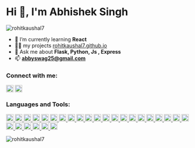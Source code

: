 <h1>Hi 👋, I'm Abhishek Singh</h1>
<!-- <h3>A passionate frontend developer from India.</h3> -->

<p align="left"> <img src="https://komarev.com/ghpvc/?username=rohitkaushal7" alt="rohitkaushal7" /> </p>

- 🌱 I’m currently learning **React**
- 👨‍💻 my projects [rohitkaushal7.github.io](abbyswag.netlify.app)
- 💬 Ask me about **Flask, Python, Js , Express**
- 📫 **abbyswag25@gmail.com**

<p align="left">
<h3 align="left">Connect with me:</h3>
<a href="https://www.linkedin.com/in/abhishek-singh-71074a1a0/" target="blank"><img align="center" src="https://cdn.jsdelivr.net/npm/simple-icons@3.0.1/icons/linkedin.svg" alt="abbyswag" height="20" width="20" /></a>
<!-- <a href="https://instagram.com/_rohit.kaushal" target="blank"><img align="center" src="https://cdn.jsdelivr.net/npm/simple-icons@3.0.1/icons/instagram.svg" alt="_rohit.kaushal" height="20" width="20" /></a>
<a href="https://www.codechef.com/users/rohit kaushal" target="blank"><img align="center" src="https://cdn.jsdelivr.net/npm/simple-icons@3.1.0/icons/codechef.svg" alt="rohit kaushal" height="20" width="20" /></a> -->
<a href="https://www.hackerrank.com/h192067" target="blank"><img align="center" src="https://cdn.jsdelivr.net/npm/simple-icons@3.0.1/icons/hackerrank.svg" alt="abbyswag" height="20" width="20" /></a>

<!-- <a href="https://codeforces.com/profile/rohitkaushal" target="blank"><img align="center" src="https://cdn.jsdelivr.net/npm/simple-icons@3.0.1/icons/codeforces.svg" alt="rohitkaushal" height="20" width="20" /></a>
<a href="https://www.leetcode.com/rohitkaushal" target="blank"><img align="center" src="https://cdn.jsdelivr.net/npm/simple-icons@3.0.1/icons/leetcode.svg" alt="rohitkaushal" height="20" width="20" /></a> -->

</p>

<h3 align="left">Languages and Tools:</h3>
<p align="left"> 
<a href="https://aws.amazon.com" target="_blank"> 
    <img src="https://devicons.github.io/devicon/devicon.git/icons/amazonwebservices/amazonwebservices-original-wordmark.svg" alt="aws" width="20" height="20"/> 
</a> 
<a href="https://getbootstrap.com" target="_blank"> 
    <img src="https://devicons.github.io/devicon/devicon.git/icons/bootstrap/bootstrap-plain.svg" alt="bootstrap" width="20" height="20"/> 
</a> 
<a href="https://www.cprogramming.com/" target="_blank"> 
    <img src="https://devicons.github.io/devicon/devicon.git/icons/c/c-original.svg" alt="c" width="20" height="20"/> 
</a> 
<a href="https://www.chartjs.org" target="_blank"> 
    <img src="https://www.chartjs.org/media/logo-title.svg" alt="chartjs" width="20" height="20"/> 
</a> 
<a href="https://www.w3schools.com/cpp/" target="_blank"> 
    <img src="https://devicons.github.io/devicon/devicon.git/icons/cplusplus/cplusplus-original.svg" alt="cplusplus" width="20" height="20"/> 
</a> 
<a href="https://www.w3schools.com/css/" target="_blank"> 
    <img src="https://devicons.github.io/devicon/devicon.git/icons/css3/css3-original-wordmark.svg" alt="css3" width="20" height="20"/> 
</a> 
<a href="https://www.docker.com/" target="_blank"> 
    <img src="https://devicons.github.io/devicon/devicon.git/icons/docker/docker-original-wordmark.svg" alt="docker" width="20" height="20"/> 
</a> 
<a href="https://expressjs.com" target="_blank"> 
    <img src="https://devicons.github.io/devicon/devicon.git/icons/express/express-original-wordmark.svg" alt="express" width="20" height="20"/> 
</a> 
<a href="https://www.figma.com/" target="_blank"> 
    <img src="https://www.vectorlogo.zone/logos/figma/figma-icon.svg" alt="figma" width="20" height="20"/> 
</a>
 <a href="https://firebase.google.com/" target="_blank"> 
    <img src="https://www.vectorlogo.zone/logos/firebase/firebase-icon.svg" alt="firebase" width="20" height="20"/> 
</a> 
<a href="https://cloud.google.com" target="_blank"> 
    <img src="https://www.vectorlogo.zone/logos/google_cloud/google_cloud-icon.svg" alt="gcp" width="20" height="20"/> 
</a> 
<a href="https://git-scm.com/" target="_blank"> 
    <img src="https://www.vectorlogo.zone/logos/git-scm/git-scm-icon.svg" alt="git" width="20" height="20"/> 
</a> 
<a href="https://www.w3.org/html/" target="_blank"> 
    <img src="https://devicons.github.io/devicon/devicon.git/icons/html5/html5-original-wordmark.svg" alt="html5" width="20" height="20"/> 
</a> 
<a href="https://developer.mozilla.org/en-US/docs/Web/JavaScript" target="_blank"> 
    <img src="https://devicons.github.io/devicon/devicon.git/icons/javascript/javascript-original.svg" alt="javascript" width="20" height="20"/> 
</a>
 <a href="https://www.linux.org/" target="_blank"> 
    <img src="https://devicons.github.io/devicon/devicon.git/icons/linux/linux-original.svg" alt="linux" width="20" height="20"/> 
</a> 
<a href="https://materializecss.com/" target="_blank"> 
    <img src="https://raw.githubusercontent.com/prplx/svg-logos/5585531d45d294869c4eaab4d7cf2e9c167710a9/svg/materialize.svg" alt="materialize" width="20" height="20"/> 
</a> 
<a href="https://mochajs.org" target="_blank"> 
    <img src="https://www.vectorlogo.zone/logos/mochajs/mochajs-icon.svg" alt="mocha" width="20" height="20"/> 
</a> 
<a href="https://www.mongodb.com/" target="_blank"> 
    <img src="https://devicons.github.io/devicon/devicon.git/icons/mongodb/mongodb-original-wordmark.svg" alt="mongodb" width="20" height="20"/> 
</a> 
<a href="https://www.mysql.com/" target="_blank"> 
    <img src="https://devicons.github.io/devicon/devicon.git/icons/mysql/mysql-original-wordmark.svg" alt="mysql" width="20" height="20"/> 
</a> 
<a href="https://nodejs.org" target="_blank"> 
    <img src="https://devicons.github.io/devicon/devicon.git/icons/nodejs/nodejs-original-wordmark.svg" alt="nodejs" width="20" height="20"/> 
</a> 
<a href="https://www.photoshop.com/en" target="_blank"> 
    <img src="https://devicons.github.io/devicon/devicon.git/icons/photoshop/photoshop-plain.svg" alt="photoshop" width="20" height="20"/> 
</a> 
<a href="https://www.python.org" target="_blank"> 
    <img src="https://devicons.github.io/devicon/devicon.git/icons/python/python-original.svg" alt="python" width="20" height="20"/>
    </a> 
<a href="https://reactjs.org/" target="_blank"> 
    <img src="https://devicons.github.io/devicon/devicon.git/icons/react/react-original-wordmark.svg" alt="react" width="20" height="20"/> 
</a> 
<a href="https://reactnative.dev/" target="_blank"> 
    <img src="https://reactnative.dev/img/header_logo.svg" alt="reactnative" width="20" height="20"/> 
</a> 
<a href="https://sass-lang.com" target="_blank"> 
    <img src="https://devicons.github.io/devicon/devicon.git/icons/sass/sass-original.svg" alt="sass" width="20" height="20"/> 
</a> 
<a href="https://www.typescriptlang.org/" target="_blank"> 
    <img src="https://devicons.github.io/devicon/devicon.git/icons/typescript/typescript-original.svg" alt="typescript" width="20" height="20"/> 
</a>
 <a href="https://webpack.js.org" target="_blank"> 
    <img src="https://devicons.github.io/devicon/devicon.git/icons/webpack/webpack-original.svg" alt="webpack" width="20" height="20"/> 
</a> </p>

<p><img align="left" src="https://github-readme-stats.vercel.app/api/top-langs/?username=abbyswag&layout=compact&hide_border=true" alt="rohitkaushal7" /></p>

<!-- <p>&nbsp;<img align="center" src="https://github-readme-stats.vercel.app/api?username=rohitkaushal7&show_icons=true" alt="rohitkaushal7" /></p> -->
